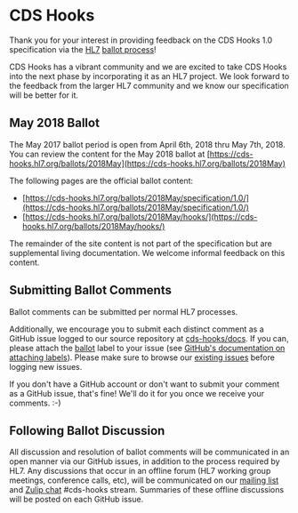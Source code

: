 # CDS Hooks

Thank you for your interest in providing feedback on the CDS Hooks 1.0 specification via the [HL7](https://www.hl7.org) [ballot process](http://www.hl7.org/special/committees/publishing/schedules.cfm)!

CDS Hooks has a vibrant community and we are excited to take CDS Hooks into the next phase by incorporating it as an HL7 project. We look forward to the feedback from the larger HL7 community and we know our specification will be better for it.

## May 2018 Ballot

The May 2017 ballot period is open from April 6th, 2018 thru May 7th, 2018. You can review the content for the May 2018 ballot at [https://cds-hooks.hl7.org/ballots/2018May](https://cds-hooks.hl7.org/ballots/2018May)

The following pages are the official ballot content:

- [https://cds-hooks.hl7.org/ballots/2018May/specification/1.0/](https://cds-hooks.hl7.org/ballots/2018May/specification/1.0/)
- [https://cds-hooks.hl7.org/ballots/2018May/hooks/](https://cds-hooks.hl7.org/ballots/2018May/hooks/)

The remainder of the site content is not part of the specification but are supplemental living documentation. We welcome informal feedback on this content.

## Submitting Ballot Comments

Ballot comments can be submitted per normal HL7 processes.

Additionally, we encourage you to submit each distinct comment as a GitHub issue logged to our source repository at [cds-hooks/docs](https://github.com/cds-hooks/docs/issues). If you can, please attach the [ballot](https://github.com/cds-hooks/docs/labels/ballot) label to your issue (see [GitHub's documentation on attaching labels](https://help.github.com/articles/applying-labels-to-issues-and-pull-requests/)). Please make sure to browse our [existing issues](https://github.com/cds-hooks/docs/issues) before logging new issues.

If you don't have a GitHub account or don't want to submit your comment as a GitHub issue, that's fine! We'll do it for you once we receive your comments. :-)

## Following Ballot Discussion

All discussion and resolution of ballot comments will be communicated in an open manner via our GitHub issues, in addition to the process required by HL7. Any discussions that occur in an offline forum (HL7 working group meetings, conference calls, etc), will be communicated on our [mailing list](https://groups.google.com/forum/#!forum/cds-hooks) and [Zulip chat](https://chat.fhir.org/) #cds-hooks stream. Summaries of these offline discussions will be posted on each GitHub issue.
